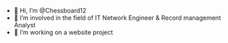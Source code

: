 - 👋 Hi, I’m @Chessboard12
- 👀 I’m involved in the field of IT Network Engineer & Record management Analyst
- 🌱 I’m working on a website project

<!---
Chessboard12/Chessboard12 is a ✨ special ✨ repository because its `README.md` (this file) appears on your GitHub profile.
You can click the Preview link to take a look at your changes.
--->

